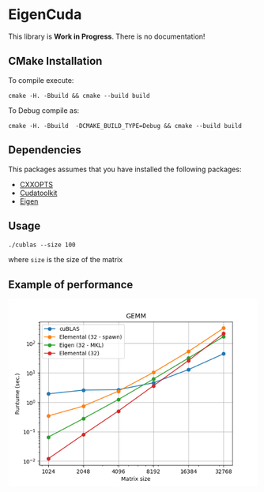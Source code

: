 # EigenCuda

This library is **Work in Progress**. There is no documentation!

## CMake Installation

To compile execute:
```
cmake -H. -Bbuild && cmake --build build
```

To Debug compile as:
```
cmake -H. -Bbuild  -DCMAKE_BUILD_TYPE=Debug && cmake --build build
```

## Dependencies

This packages assumes that you have installed the following packages:

  
  * [CXXOPTS](https://anaconda.org/conda-forge/cxxopts)
  * [Cudatoolkit](https://anaconda.org/anaconda/cudatoolkit)
  * [Eigen](http://eigen.tuxfamily.org/index.php?title=Main_Page)

## Usage

```
./cublas --size 100
```

where `size` is the size of the matrix 

## Example of performance

![alt text](./perf_gemm_gpu.png)

